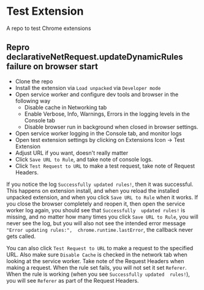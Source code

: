 # Test Extension
A repo to test Chrome extensions

## Repro declarativeNetRequest.updateDynamicRules failure on browser start
- Clone the repo
- Install the extension via `Load unpacked` via `Developer mode`
- Open service worker and configure dev tools and browser in the following way
  - Disable cache in Networking tab
  - Enable Verbose, Info, Warnings, Errors in the logging levels in the Console tab
  - Disable browser run in background when closed in browser settings.
- Open service worker logging in the Console tab, and monitor logs
- Open test extension settings by clicking on Extensions Icon -> Test Extension
- Adjust URL if you want, doesn't really matter
- Click `Save URL to Rule`, and take note of console logs.
- Click `Test Request to URL` to make a test request, take note of Request Headers.

If you notice the log `Successfully updated rules!`, then it was
successful. This happens on extension install, and when you reload
the installed unpacked extension, and when you click `Save URL to Rule`
when it works. If you close the browser completely and reopen it, then
open the service worker log again, you should see that `Successfully 
updated rules!` is missing, and no matter how many times you click 
`Save URL to Rule`, you will never see the log, but you will also not
see the intended error message `"Error updating rules:", 
chrome.runtime.lastError`, the callback never gets called.

You can also click `Test Request to URL` to make a request to the
specified URL. Also make sure `Disable Cache` is checked in the network 
tab when looking at the service worker. Take note of the Request Headers
when making a request. When the rule set fails, you will not set it set
`Referer`. When the rule is working (when you see `Successfully updated 
rules!`), you will see `Referer` as part of the Request Headers.
